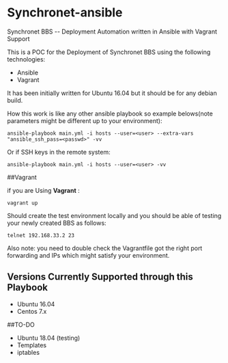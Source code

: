 # Synchronet-ansible
Synchronet BBS -- Deployment Automation written in Ansible with Vagrant Support

This is a POC for the Deployment of Synchronet  BBS using the following technologies:

 * Ansible
 * Vagrant

It has been initially written for Ubuntu 16.04 but it should be for any debian build.

How this work is like any other ansible playbook so example belows(note parameters might be different up to your environment):

```
ansible-playbook main.yml -i hosts --user=<user> --extra-vars "ansible_ssh_pass=<passwd>" -vv
```

Or if SSH keys in the remote system:

```
ansible-playbook main.yml -i hosts --user=<user> -vv
```

##Vagrant

if you are Using **Vagrant** :

```
vagrant up
```
Should create the test environment locally and you should be able of testing  your newly created BBS as follows:

```
telnet 192.168.33.2 23
```
Also note: you need to double check the Vagrantfile got the right port forwarding and IPs which might satisfy your environment.


## Versions Currently Supported through this Playbook

 * Ubuntu 16.04
 * Centos 7.x


##TO-DO

 - Ubuntu 18.04 (testing)
 - Templates
 - iptables
